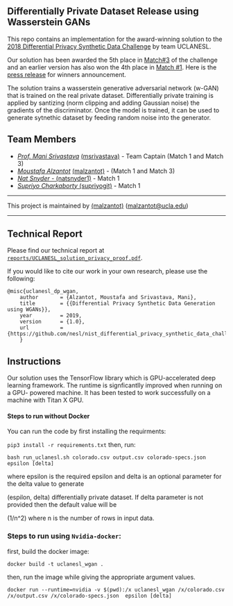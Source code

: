 ## Differentially Private Dataset Release using Wasserstein GANs

This repo contains an implementation for the award-winning solution to the [2018 Differential Privacy Synthetic Data Challenge](https://www.nist.gov/communications-technology-laboratory/pscr/funding-opportunities/prizes-challenges/2018-differential) by team UCLANESL.

Our solution has been awarded the 5th place in [Match#3](https://community.topcoder.com/longcontest/?module=ViewProblemStatement&rd=17421&pm=15315) of the challenge and an earlier version has also won the 4th place in [Match #1](https://community.topcoder.com/longcontest/?module=ViewProblemStatement&rd=17319&pm=15124).
Here is the [press release](https://www.nist.gov/communications-technology-laboratory/pscr/funding-opportunities/prizes-challenges/2018-differential) for winners announcement.

The solution trains a wasserstein generative adversarial network (w-GAN) that is trained on the real private dataset.
Differentially private training is applied by santizing (norm clipping and adding Gaussian noise) the gradients of the discriminator.
Once the model is trained, it can be used to generate sytnethic dataset by feeding random noise into the generator.


## Team Members
* [*Prof. Mani Srivastava*](http://nesl.ee.ucla.edu/people/1) [(msrivastava)](https://github.com/msrivastava)  - Team Captain (Match 1 and Match 3)
* [*Moustafa Alzantot*](http://web.cs.ucla.edu/~malzantot/) [(malzantot)](https://github.com/malzantot)  - (Match 1 and Match 3)
* [*Nat Snyder* - (natsnyder1)](https://github.com/natsnyder1) - Match 1
* [*Supriyo Charkaborty* (supriyogit)](https://github.com/supriyogit) - Match 1


----------------------------

This project is maintained by [(malzantot)](https://github.com/malzantot)  (malzantot@ucla.edu)


---
## Technical Report

Please find our technical report at [`reports/UCLANESL_solution_privacy_proof.pdf`](reports/UCLANESL_solution_privacy_proof.pdf).

If you would like to cite our work in your own research, please use the following:
```
@misc{uclanesl_dp_wgan,
    author       = {Alzantot, Moustafa and Srivastava, Mani},
    title        = {{Differential Privacy Synthetic Data Generation using WGANs}},
    year         = 2019,
    version      = {1.0},
    url          = {https://github.com/nesl/nist_differential_privacy_synthetic_data_challenge/}
    }
```


## Instructions
Our solution uses the TensorFlow library which is GPU-accelerated deep learning framework.
The runtime is signficantlly improved when running on a GPU- powered machine.
It has been tested to work successfully on a machine with Titan X GPU. 

#### Steps to run without Docker

You can run the code by first installing the requirments:

`
pip3 install -r requirements.txt
`
then, run:

```
bash run_uclanesl.sh colorado.csv output.csv colorado-specs.json epsilon [delta]
```

where epsilon is the required epsilon and delta is an optional parameter for the delta value to generate

(espilon, delta) differentially private dataset. If delta parameter is not provided then the default value will be

(1/n^2) where n is the number of rows in input data.


### Steps to run using `Nvidia-docker`:


first, build the docker image:

```
docker build -t uclanesl_wgan .
```
then, run the image while giving the appropriate argument values.

```
docker run --runtime=nvidia -v $(pwd):/x uclanesl_wgan /x/colorado.csv /x/output.csv /x/colorado-specs.json  epsilon [delta]
```

